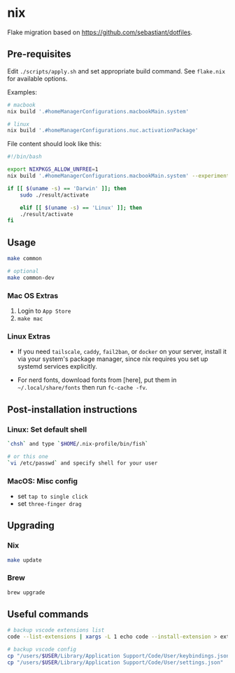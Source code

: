 # nix

Flake migration based on <https://github.com/sebastiant/dotfiles>.

## Pre-requisites

Edit `./scripts/apply.sh` and set appropriate build command. See `flake.nix` for available options.

Examples:

```bash
# macbook
nix build '.#homeManagerConfigurations.macbookMain.system'

# linux
nix build '.#homeManagerConfigurations.nuc.activationPackage'
```

File content should look like this:

```bash
#!/bin/bash

export NIXPKGS_ALLOW_UNFREE=1
nix build '.#homeManagerConfigurations.macbookMain.system' --experimental-features 'nix-command flakes'  --impure

if [[ $(uname -s) == 'Darwin' ]]; then
    sudo ./result/activate

    elif [[ $(uname -s) == 'Linux' ]]; then
    ./result/activate
fi
```

## Usage

```bash
make common

# optional
make common-dev
```

### Mac OS Extras

1. Login to `App Store`
2. `make mac`

### Linux Extras

- If you need `tailscale`, `caddy`, `fail2ban`, or `docker` on your server, install it via your system's package manager, since nix requires you set up systemd services explicitly.

- For nerd fonts, download fonts from [here], put them in `~/.local/share/fonts` then run `fc-cache -fv`.

## Post-installation instructions

### Linux: Set default shell

```bash
`chsh` and type `$HOME/.nix-profile/bin/fish`

# or this one
`vi /etc/passwd` and specify shell for your user
```

### MacOS: Misc config

- set `tap to single click`
- set `three-finger drag`

## Upgrading

### Nix

```bash
make update
```

### Brew

```bash
brew upgrade
```

## Useful commands

```bash
# backup vscode extensions list
code --list-extensions | xargs -L 1 echo code --install-extension > ext_install.sh

# backup vscode config
cp "/users/$USER/Library/Application Support/Code/User/keybindings.json" .
cp "/users/$USER/Library/Application Support/Code/User/settings.json" .
```
